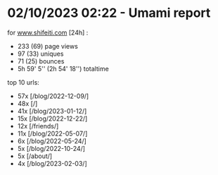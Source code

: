 # 02/10/2023 02:22 - Umami report
for www.shifeiti.com [24h] :

 - 233 (69) page views
 - 97 (33) uniques
 - 71 (25) bounces
 - 5h 59' 5'' (2h 54' 18'') totaltime


top 10 urls:
 - 57x [/blog/2022-12-09/]
 - 48x [/]
 - 41x [/blog/2023-01-12/]
 - 15x [/blog/2022-12-22/]
 - 12x [/friends/]
 - 11x [/blog/2022-05-07/]
 - 6x [/blog/2022-05-24/]
 - 5x [/blog/2022-10-24/]
 - 5x [/about/]
 - 4x [/blog/2023-02-03/]


